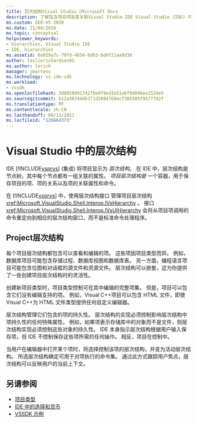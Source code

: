 ```yaml
---
title: 层次结构Visual Studio |Microsoft Docs
description: 了解包含项目项及其关联Visual Studio IDE Visual Studio (IDE) 中的项目层次结构。
ms.custom: SEO-VS-2020
ms.date: 11/04/2016
ms.topic: conceptual
helpviewer_keywords:
- hierarchies, Visual Studio IDE
- IDE, hierarchies
ms.assetid: 0a029a7c-79fd-4b54-bd63-bd0f21aa8d30
author: leslierichardson95
ms.author: lerich
manager: jmartens
ms.technology: vs-ide-sdk
ms.workload:
- vssdk
ms.openlocfilehash: 3d8058091742f8e0f9ed3e51ebf0d046ee1524e5
ms.sourcegitcommit: b12a38744db371d2894769ecf305585f9577792f
ms.translationtype: MT
ms.contentlocale: zh-CN
ms.lasthandoff: 09/13/2021
ms.locfileid: "126664373"
---
```

# <a name="hierarchies-in-visual-studio"></a>Visual Studio 中的层次结构
IDE [!INCLUDE[vsprvs](../../code-quality/includes/vsprvs_md.md)] (集成) 将项目显示为 *层次结构*。 在 IDE 中，层次结构是节点树，其中每个节点都有一组关联的属性。 *项目层次结构是* 一个容器，用于保存项目的项、项的关系以及项的关联属性和命令。

 在 [!INCLUDE[vsprvs](../../code-quality/includes/vsprvs_md.md)] 中，使用层次结构接口 管理项目层次结构 <xref:Microsoft.VisualStudio.Shell.Interop.IVsHierarchy> 。 接口 <xref:Microsoft.VisualStudio.Shell.Interop.IVsUIHierarchy> 会将从项目项调用的命令重定向到相应的层次结构窗口，而不是标准命令处理程序。

## <a name="project-hierarchies"></a>Project层次结构
 每个项目层次结构都包含可以查看和编辑的项。 这些项因项目类型而异。 例如，数据库项目可能包含存储过程、数据库视图和数据库表。 另一方面，编程语言项目可能包含位图和对话框的源文件和资源文件。 层次结构可以嵌套，这为你提供了一些创建项目层次结构时的灵活性。

 创建新项目类型时，项目类型控制可在其中编辑的完整项集。 但是，项目可以包含它们没有编辑支持的项。 例如，Visual C++项目可以包含 HTML 文件，即使Visual C++为 HTML 文件类型提供任何自定义编辑器。

 层次结构管理它们包含的项的持久性。 层次结构的实现必须控制影响层次结构中项持久性的任何特殊属性。 例如，如果项表示存储库中的对象而不是文件，则层次结构实现必须控制这些对象的持久性。 IDE 本身指示层次结构根据用户输入保存项，但 IDE 不控制保存这些项所需的任何操作。 相反，项目在控制中。

 当用户在编辑器中打开某个项时，将选择控制该项的层次结构，并变为活动层次结构。 所选层次结构确定可用于对项执行的命令集。 通过此方式跟踪用户焦点，层次结构可以反映用户的当前上下文。

## <a name="see-also"></a>另请参阅
- [项目类型](../../extensibility/internals/project-types.md)
- [IDE 中的选择和货币](../../extensibility/internals/selection-and-currency-in-the-ide.md)
- [VSSDK 示例](https://github.com/Microsoft/VSSDK-Extensibility-Samples)
